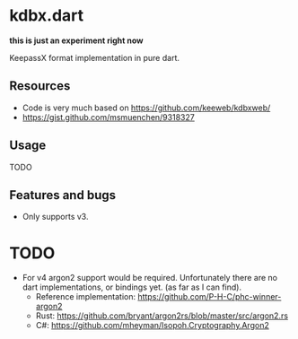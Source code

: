 # kdbx.dart

**this is just an experiment right now**

KeepassX format implementation in pure dart.

## Resources

* Code is very much based on https://github.com/keeweb/kdbxweb/
* https://gist.github.com/msmuenchen/9318327

## Usage

TODO

## Features and bugs

* Only supports v3.

# TODO

* For v4 argon2 support would be required. Unfortunately there are no dart 
  implementations, or bindings yet. (as far as I can find).
    * Reference implementation: https://github.com/P-H-C/phc-winner-argon2
    * Rust: https://github.com/bryant/argon2rs/blob/master/src/argon2.rs
    * C#: https://github.com/mheyman/Isopoh.Cryptography.Argon2

